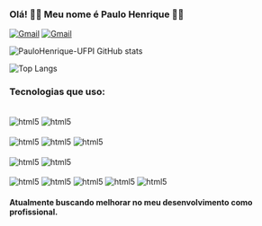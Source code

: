 ### Olá! 🐱‍👤 Meu nome é Paulo Henrique 🐱‍👤


[![Gmail](https://img.shields.io/badge/Gmail-D14836?style=for-the-badge&logo=gmail&logoColor=white)](hunter404paulo@gmail.com)
[![Gmail](https://img.shields.io/badge/LinkedIn-0077B5?style=for-the-badge&logo=linkedin&logoColor=white)](www.linkedin.com/in/paulo-henrique-5792ab274)

![PauloHenrique-UFPI GitHub stats](https://github-readme-stats.vercel.app/api?username=IsdaelRodriguesOliveira&show_icons=true&theme=dracula)

![Top Langs](https://github-readme-stats.vercel.app/api/top-langs/?username=PauloHenrique-UFPI&layout=compact)

### Tecnologias que uso:

<div style="display: flex: inline_block"></br>
    <img align="center" alt="html5" src="https://img.shields.io/badge/Node.js-43853D?style=for-the-badge&logo=node.js&logoColor=white"/>
    <img align="center" alt="html5" src="https://img.shields.io/badge/Flask-000000?style=for-the-badge&logo=flask&logoColor=white"/>
   
</div>

<div style="display: flex: inline_block"></br>
    <img align="center" alt="html5" src="https://img.shields.io/badge/SQLite-07405E?style=for-the-badge&logo=sqlite&logoColor=white"/>
    <img align="center" alt="html5" src="https://img.shields.io/badge/MySQL-00000F?style=for-the-badge&logo=mysql&logoColor=white"/>
    <img align="center" alt="html5" src="https://img.shields.io/badge/PostgreSQL-316192?style=for-the-badge&logo=postgresql&logoColor=white"/>

</div>

<div style="display: flex: inline_block"></br>
    <img align="center" alt="html5" src="https://img.shields.io/badge/Vue.js-35495E?style=for-the-badge&logo=vue.js&logoColor=4FC08D"/>
    <img align="center" alt="html5" src="https://img.shields.io/badge/Flutter-02569B?style=for-the-badge&logo=flutter&logoColor=white"/>

</div>

<div style="display: flex: inline_block"></br>
    <img align="center" alt="html5" src="https://img.shields.io/badge/C-00599C?style=for-the-badge&logo=c&logoColor=white"/>
    <img align="center" alt="html5" src="https://img.shields.io/badge/Python-14354C?style=for-the-badge&logo=python&logoColor=white"/>
    <img align="center" alt="html5" src="https://img.shields.io/badge/Dart-0175C2?style=for-the-badge&logo=dart&logoColor=white"/>
    <img align="center" alt="html5" src="https://img.shields.io/badge/JavaScript-323330?style=for-the-badge&logo=javascript&logoColor=F7DF1E"/>
    <img align="center" alt="html5" src="https://img.shields.io/badge/TypeScript-007ACC?style=for-the-badge&logo=typescript&logoColor=white"/>
    
</div>

#### Atualmente buscando melhorar no meu desenvolvimento como profissional.
